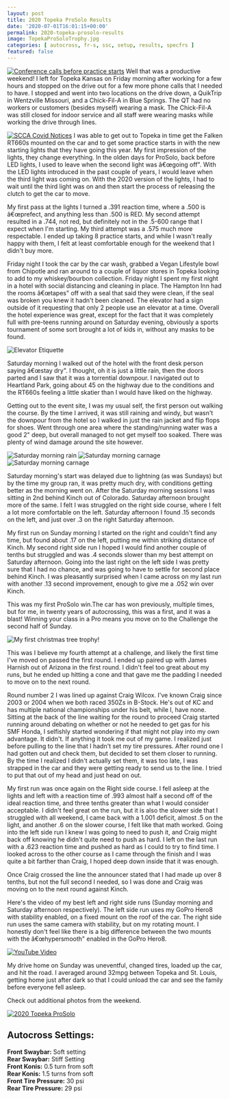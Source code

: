 ```yaml
---
layout: post
title: 2020 Topeka ProSolo Results
date: '2020-07-01T16:01:15+00:00'
permalink: 2020-topeka-prosolo-results
image: TopekaProSoloTrophy.jpg
categories: [ autocross, fr-s, ssc, setup, results, specfrs ]
featured: false
---
```

[![Conference calls before practice starts](https://live.staticflickr.com/65535/50063439002_ae51b1e02e_m.jpg)](https://www.flickr.com/photos/chammond/50063439002/in/dateposted/ "Conference calls before practice starts")
Well that was a productive weekend! I left for Topeka Kansas on Friday morning after working for a few hours and stopped on the drive out for a few more phone calls that I needed to have. I stopped and went into two locations on the drive down, a QuikTrip in Wentzville Missouri, and a Chick-Fil-A in Blue Springs. The QT had no workers or customers (besides myself) wearing a mask. The Chick-Fil-A was still closed for indoor service and all staff were wearing masks while working the drive through lines.

[![SCCA Covid Notices](https://live.staticflickr.com/65535/50062623953_55de655c1b_q.jpg)](https://www.flickr.com/photos/chammond/50062623953/in/photostream/ "SCCA Covid Notices")
I was able to get out to Topeka in time get the Falken RT660s mounted on the car and to get some practice starts in with the new starting lights that they have going this year. My first impression of the lights, they change everything. In the olden days for ProSolo, back before LED lights, I used to leave when the second light was â€œgoing off". With the LED lights introduced in the past couple of years, I would leave when the third light was coming on. With the 2020 version of the lights, I had to wait until the third light was on and then start the process of releasing the clutch to get the car to move.

My first pass at the lights I turned a .391 reaction time, where a .500 is â€œprefect, and anything less than .500 is RED. My second attempt resulted in a .744, not red, but definitely not in the .5-600 range that I expect when I'm starting. My third attempt was a .575 much more respectable. I ended up taking 8 practice starts, and while I wasn't really happy with them, I felt at least comfortable enough for the weekend that I didn't buy more.

Friday night I took the car by the car wash, grabbed a Vegan Lifestyle bowl from Chipotle and ran around to a couple of liquor stores in Topeka looking to add to my whiskey/bourbon collection. Friday night I spent my first night in a hotel with social distancing and cleaning in place. The Hampton Inn had the rooms â€œtapes" off with a seal that said they were clean, if the seal was broken you knew it hadn't been cleaned. The elevator had a sign outside of it requesting that only 2 people use an elevator at a time. Overall the hotel experience was great, except for the fact that it was completely full with pre-teens running around on Saturday evening, obviously a sports tournament of some sort brought a lot of kids in, without any masks to be found.

![Elevator Etiquette](https://live.staticflickr.com/65535/50063439742_606cb2d0b6_q.jpg "Elevator Etiquette")

Saturday morning I walked out of the hotel with the front desk person saying â€œstay dry". I thought, oh it is just a little rain, then the doors parted and I saw that it was a torrential downpour. I navigated out to Heartland Park, going about 45 on the highway due to the conditions and the RT660s feeling a little skatier than I would have liked on the highway.

Getting out to the event site, I was my usual self, the first person out walking the course. By the time I arrived, it was still raining and windy, but wasn't the downpour from the hotel so I walked in just the rain jacket and flip flops for shoes. Went through one area where the standing/running water was a good 2" deep, but overall managed to not get myself too soaked. There was plenty of wind damage around the site however.

![Saturday morning rain](https://live.staticflickr.com/65535/50063441072_303dbf889f_q.jpg "Saturday morning rain")
![Saturday morning carnage](https://live.staticflickr.com/65535/50062625818_81f98a1849_q.jpg "Saturday morning carnage")
![Saturday morning carnage](https://live.staticflickr.com/65535/50063184026_1debc7c863_q.jpg "Saturday morning carnage")

Saturday morning's start was delayed due to lightning (as was Sundays) but by the time my group ran, it was pretty much dry, with conditions getting better as the morning went on. After the Saturday morning sessions I was sitting in 2nd behind Kinch out of Colorado. Saturday afternoon brought more of the same. I felt I was struggled on the right side course, where I felt a lot more comfortable on the left. Saturday afternoon I found .15 seconds on the left, and just over .3 on the right Saturday afternoon.

My first run on Sunday morning I started on the right and couldn't find any time, but found about .17 on the left, putting me within striking distance of Kinch. My second right side run I hoped I would find another couple of tenths but struggled and was .4 seconds slower than my best attempt on Saturday afternoon. Going into the last right on the left side I was pretty sure that I had no chance, and was going to have to settle for second place behind Kinch. I was pleasantly surprised when I came across on my last run with another .13 second improvement, enough to give me a .052 win over Kinch.

This was my first ProSolo win.The car has won previously, multiple times, but for me, in twenty years of autocrossing, this was a first, and it was a blast! Winning your class in a Pro means you move on to the Challenge the second half of Sunday.

![My first christmas tree trophy!](https://live.staticflickr.com/65535/50063446212_73b19056a6_z.jpg "My first christmas tree trophy!")

This was I believe my fourth attempt at a challenge, and likely the first time I've moved on passed the first round. I ended up paired up with James Harnish out of Arizona in the first round. I didn't feel too great about my runs, but he ended up hitting a cone and that gave me the padding I needed to move on to the next round.

Round number 2 I was lined up against Craig Wilcox. I've known Craig since 2003 or 2004 when we both raced 350Zs in B-Stock. He's out of KC and has multiple national championships under his belt, while I, have none. Sitting at the back of the line waiting for the round to proceed Craig started running around debating on whether or not he needed to get gas for his SMF Honda, I selfishly started wondering if that might not play into my own advantage. It didn't. If anything it took me out of my game. I realized just before pulling to the line that I hadn't set my tire pressures. After round one I had gotten out and check them, but decided to set them closer to running. By the time I realized I didn't actually set them, it was too late, I was strapped in the car and they were getting ready to send us to the line. I tried to put that out of my head and just head on out.

My first run was once again on the Right side course. I fell asleep at the lights and left with a reaction time of .993 almost half a second off of the ideal reaction time, and three tenths greater than what I would consider acceptable. I didn't feel great on the run, but it is also the slower side that I struggled with all weekend, I came back with a 1.001 deficit, almost .5 on the light, and another .6 on the slower course, I felt like that math worked. Going into the left side run I knew I was going to need to push it, and Craig might back off knowing he didn't quite need to push as hard. I left on the last run with a .623 reaction time and pushed as hard as I could to try to find time. I looked across to the other course as I came through the finish and I was quite a bit farther than Craig, I hoped deep down inside that it was enough.

Once Craig crossed the line the announcer stated that I had made up over 8 tenths, but not the full second I needed, so I was done and Craig was moving on to the next round against Kinch.

Here's the video of my best left and right side runs (Sunday morning and Saturday afternoon respectively). The left side run uses my GoPro Hero8 with stability enabled, on a fixed mount on the roof of the car. The right side run uses the same camera with stability, but on my rotating mount. I honestly don't feel like there is a big difference between the two mounts with the â€œhypersmooth" enabled in the GoPro Hero8.

[![YouTube Video](https://www.youtube.com/embed/ZZk2lKqEbd0)](https://www.youtube.com/embed/ZZk2lKqEbd0)

My drive home on Sunday was uneventful, changed tires, loaded up the car, and hit the road. I averaged around 32mpg between Topeka and St. Louis, getting home just after dark so that I could unload the car and see the family before everyone fell asleep.

Check out additional photos from the weekend.

[![2020 Topeka ProSolo](https://live.staticflickr.com/65535/50063439002_ae51b1e02e_z.jpg)](https://www.flickr.com/photos/chammond/albums/72157714923533618 "2020 Topeka ProSolo")

## Autocross Settings:
**Front Swaybar:** Soft setting  
**Rear Swaybar:** Stiff Setting  
**Front Konis:** 0.5 turn from soft  
**Rear Konis:** 1.5 turns from soft  
**Front Tire Pressure:** 30 psi  
**Rear Tire Pressure:** 29 psi
